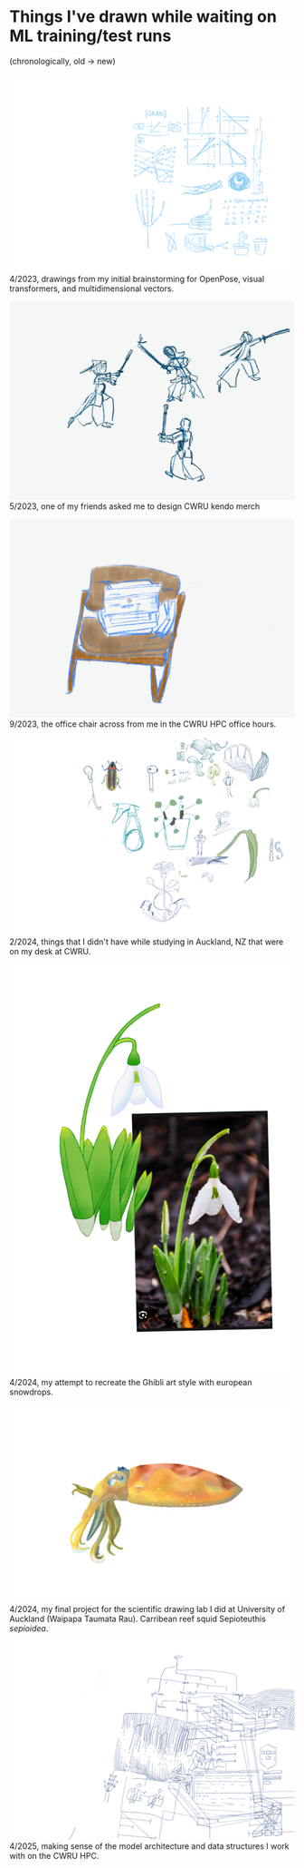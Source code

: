 # Things I've drawn while waiting on ML training/test runs
(chronologically, old -> new)

![Grab Art](/assets/images/GRAB_art.png) 
4/2023, drawings from my initial brainstorming for OpenPose, visual transformers, and multidimensional vectors.

![kendo sketches](/assets/images/kendo_sketches.png)
5/2023, one of my friends asked me to design CWRU kendo merch

![chair](/assets/images/hpcofficechair.png)
9/2023, the office chair across from me in the CWRU HPC office hours.

![on my desk doodles](/assets/images/thingsonmydesk.png)
2/2024, things that I didn't have while studying in Auckland, NZ that were on my desk at CWRU. 

![anime snowdrops](/assets/images/anime_snowdrops.png)
4/2024, my attempt to recreate the Ghibli art style with european snowdrops.

![realistic squid](/assets/images/realistic_squid.png)
4/2024, my final project for the scientific drawing lab I did at University of Auckland (Waipapa Taumata Rau). Carribean reef squid Sepioteuthis *sepioidea*.

![braintsorming tubevit](/assets/images/brainstormingTubeViT.png)
4/2025, making sense of the model architecture and data structures I work with on the CWRU HPC.
